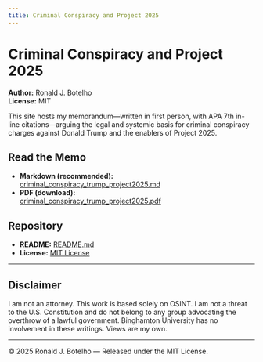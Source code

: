 ```yaml
---
title: Criminal Conspiracy and Project 2025
---
```


# Criminal Conspiracy and Project 2025

**Author:** Ronald J. Botelho  
**License:** MIT

This site hosts my memorandum—written in first person, with APA 7th in-line citations—arguing the legal and systemic basis for criminal conspiracy charges against Donald Trump and the enablers of Project 2025.

## Read the Memo
- **Markdown (recommended):**  
  [criminal_conspiracy_trump_project2025.md](./criminal_conspiracy_trump_project2025.md)
- **PDF (download):**  
  [criminal_conspiracy_trump_project2025.pdf](./criminal_conspiracy_trump_project2025.pdf)

## Repository
- **README:** [README.md](./README.md)  
- **License:** [MIT License](./LICENSE)

---

## Disclaimer
I am not an attorney. This work is based solely on OSINT. I am not a threat to the U.S. Constitution and do not belong to any group advocating the overthrow of a lawful government. Binghamton University has no involvement in these writings. Views are my own.

---

© 2025 Ronald J. Botelho — Released under the MIT License.
